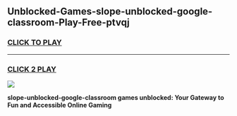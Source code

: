 
## Unblocked-Games-slope-unblocked-google-classroom-Play-Free-ptvqj
<h3>
<a href="https://premium76.site?title=slope-unblocked-google-classroom&ref=10A">CLICK TO PLAY</a></h3>
<hr>

<h3>
<a href="https://premium76.site?title=slope-unblocked-google-classroom&ref=10A">CLICK 2 PLAY</a>
  
</h3>

<a href="https://premium76.site?title=slope-unblocked-google-classroom&ref=10A"><img src="https://clearcache.store/games.png"></a>


**slope-unblocked-google-classroom games unblocked: Your Gateway to Fun and Accessible Online Gaming**

